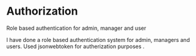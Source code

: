 # Authorization
Role based authentication for admin, manager and user

I have done a role based authentication system for admin, managers and users. Used jsonwebtoken for autherization purposes .
